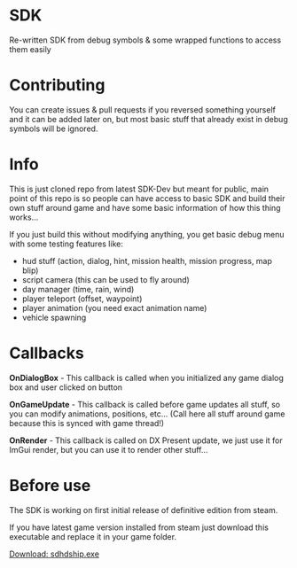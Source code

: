 # SDK
Re-written SDK from debug symbols & some wrapped functions to access them easily

# Contributing 
You can create issues & pull requests if you reversed something yourself and it can be added later on, but most basic stuff that already exist in debug symbols will be ignored.

# Info
This is just cloned repo from latest SDK-Dev but meant for public, main point of this repo is so people can have access to basic SDK and build their own stuff around game and have some basic information of how this thing works...

If you just build this without modifying anything, you get basic debug menu with some testing features like: 
- hud stuff (action, dialog, hint, mission health, mission progress, map blip)
- script camera (this can be used to fly around)
- day manager (time, rain, wind)
- player teleport (offset, waypoint)
- player animation (you need exact animation name)
- vehicle spawning

# Callbacks
**OnDialogBox** - This callback is called when you initialized any game dialog box and user clicked on button

**OnGameUpdate** - This callback is called before game updates all stuff, so you can modify animations, positions, etc... (Call here all stuff around game because this is synced with game thread!)

**OnRender** - This callback is called on DX Present update, we just use it for ImGui render, but you can use it to render other stuff...

# Before use
The SDK is working on first initial release of definitive edition from steam.

If you have latest game version installed from steam just download this executable and replace it in your game folder.

[Download: sdhdship.exe](https://mega.nz/file/fK5SWARD#1fAWkxAHaKCIMDaJ5XAQKvjs6gK4RCQo5ZlvvtHWtVw)
